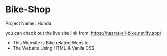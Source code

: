 # Bike-Shop

Project Name : Honda

 you can check out the live site link from: https://hazrat-ali-bike.netlify.app/

* This Website is Bike related Website.
* The Website Using HTML & Vanila CSS
